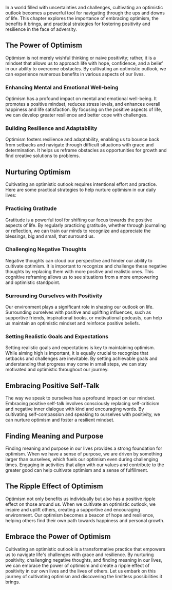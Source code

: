 
In a world filled with uncertainties and challenges, cultivating an optimistic outlook becomes a powerful tool for navigating through the ups and downs of life. This chapter explores the importance of embracing optimism, the benefits it brings, and practical strategies for fostering positivity and resilience in the face of adversity.

The Power of Optimism
---------------------

Optimism is not merely wishful thinking or naive positivity; rather, it is a mindset that allows us to approach life with hope, confidence, and a belief in our ability to overcome obstacles. By cultivating an optimistic outlook, we can experience numerous benefits in various aspects of our lives.

### Enhancing Mental and Emotional Well-being

Optimism has a profound impact on mental and emotional well-being. It promotes a positive mindset, reduces stress levels, and enhances overall happiness and life satisfaction. By focusing on the positive aspects of life, we can develop greater resilience and better cope with challenges.

### Building Resilience and Adaptability

Optimism fosters resilience and adaptability, enabling us to bounce back from setbacks and navigate through difficult situations with grace and determination. It helps us reframe obstacles as opportunities for growth and find creative solutions to problems.

Nurturing Optimism
------------------

Cultivating an optimistic outlook requires intentional effort and practice. Here are some practical strategies to help nurture optimism in our daily lives:

### Practicing Gratitude

Gratitude is a powerful tool for shifting our focus towards the positive aspects of life. By regularly practicing gratitude, whether through journaling or reflection, we can train our minds to recognize and appreciate the blessings, big and small, that surround us.

### Challenging Negative Thoughts

Negative thoughts can cloud our perspective and hinder our ability to cultivate optimism. It is important to recognize and challenge these negative thoughts by replacing them with more positive and realistic ones. This cognitive reframing allows us to see situations from a more empowering and optimistic standpoint.

### Surrounding Ourselves with Positivity

Our environment plays a significant role in shaping our outlook on life. Surrounding ourselves with positive and uplifting influences, such as supportive friends, inspirational books, or motivational podcasts, can help us maintain an optimistic mindset and reinforce positive beliefs.

### Setting Realistic Goals and Expectations

Setting realistic goals and expectations is key to maintaining optimism. While aiming high is important, it is equally crucial to recognize that setbacks and challenges are inevitable. By setting achievable goals and understanding that progress may come in small steps, we can stay motivated and optimistic throughout our journey.

Embracing Positive Self-Talk
----------------------------

The way we speak to ourselves has a profound impact on our mindset. Embracing positive self-talk involves consciously replacing self-criticism and negative inner dialogue with kind and encouraging words. By cultivating self-compassion and speaking to ourselves with positivity, we can nurture optimism and foster a resilient mindset.

Finding Meaning and Purpose
---------------------------

Finding meaning and purpose in our lives provides a strong foundation for optimism. When we have a sense of purpose, we are driven by something larger than ourselves, which fuels our optimism even during challenging times. Engaging in activities that align with our values and contribute to the greater good can help cultivate optimism and a sense of fulfillment.

The Ripple Effect of Optimism
-----------------------------

Optimism not only benefits us individually but also has a positive ripple effect on those around us. When we cultivate an optimistic outlook, we inspire and uplift others, creating a supportive and encouraging environment. Our optimism becomes a beacon of hope and resilience, helping others find their own path towards happiness and personal growth.

Embrace the Power of Optimism
-----------------------------

Cultivating an optimistic outlook is a transformative practice that empowers us to navigate life's challenges with grace and resilience. By nurturing positivity, challenging negative thoughts, and finding meaning in our lives, we can embrace the power of optimism and create a ripple effect of positivity in our own lives and the lives of others. Let us embark on this journey of cultivating optimism and discovering the limitless possibilities it brings.
